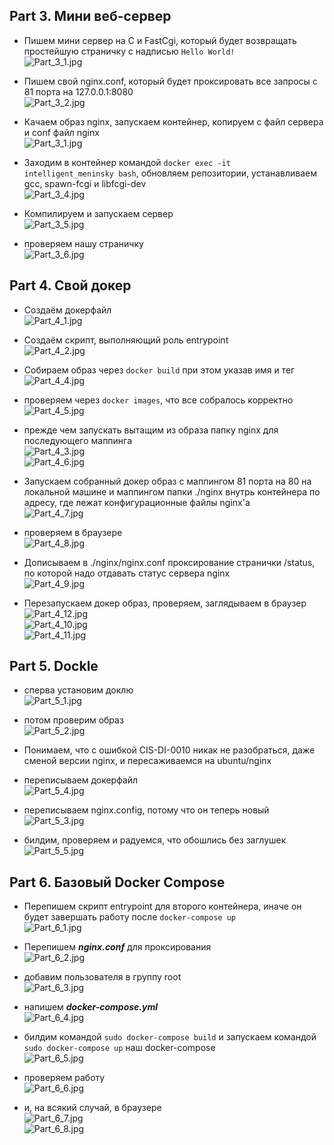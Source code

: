 ## Part 3. Мини веб-сервер  
* Пишем мини сервер на C и FastCgi, который будет возвращать простейшую страничку с надписью `Hello World!`  
![Part_3_1.jpg](Screenshots_for_part_3-6/Part_3_1.jpg)  


* Пишем свой nginx.conf, который будет проксировать все запросы с 81 порта на 127.0.0.1:8080  
![Part_3_2.jpg](Screenshots_for_part_3-6/Part_3_2.jpg)  


* Качаем образ nginx, запускаем контейнер, копируем c файл сервера и conf файл nginx  
![Part_3_1.jpg](Screenshots_for_part_3-6/Part_3_3.jpg)  


* Заходим в контейнер командой `docker exec -it intelligent_meninsky bash`, обновляем репозитории, устанавливаем gcc, spawn-fcgi и libfcgi-dev  
![Part_3_4.jpg](Screenshots_for_part_3-6/Part_3_4.jpg)  


* Компилируем и запускаем сервер  
![Part_3_5.jpg](Screenshots_for_part_3-6/Part_3_5.jpg)  


* проверяем нашу страничку  
![Part_3_6.jpg](Screenshots_for_part_3-6/Part_3_6.jpg)  

## Part 4. Свой докер  
* Создаём докерфайл  
![Part_4_1.jpg](Screenshots_for_part_3-6/Part_4_1.jpg)  


* Создаём скрипт, выполняющий роль entrypoint  
![Part_4_2.jpg](Screenshots_for_part_3-6/Part_4_2.jpg)  


* Собираем образ через `docker build` при этом указав имя и тег  
![Part_4_4.jpg](Screenshots_for_part_3-6/Part_4_4.jpg)  


* проверяем через `docker images`, что все собралось корректно  
![Part_4_5.jpg](Screenshots_for_part_3-6/Part_4_5.jpg)  


* прежде чем запускать вытащим из образа папку nginx для последующего маппинга  
![Part_4_3.jpg](Screenshots_for_part_3-6/Part_4_3.jpg)  
![Part_4_6.jpg](Screenshots_for_part_3-6/Part_4_6.jpg)  


* Запускаем собранный докер образ с маппингом 81 порта на 80 на локальной машине и маппингом папки ./nginx внутрь контейнера по адресу, где лежат конфигурационные файлы nginx'а  
![Part_4_7.jpg](Screenshots_for_part_3-6/Part_4_7.jpg)  


* проверяем в браузере  
![Part_4_8.jpg](Screenshots_for_part_3-6/Part_4_8.jpg)  


* Дописываем в ./nginx/nginx.conf проксирование странички /status, по которой надо отдавать статус сервера nginx  
![Part_4_9.jpg](Screenshots_for_part_3-6/Part_4_9.jpg)  


* Перезапускаем докер образ, проверяем, заглядываем в браузер  
![Part_4_12.jpg](Screenshots_for_part_3-6/Part_4_12.jpg)  
![Part_4_10.jpg](Screenshots_for_part_3-6/Part_4_10.jpg)  
![Part_4_11.jpg](Screenshots_for_part_3-6/Part_4_11.jpg)  

## Part 5. Dockle  
* сперва установим доклю  
![Part_5_1.jpg](Screenshots_for_part_3-6/Part_5_1.jpg)  


* потом проверим образ  
![Part_5_2.jpg](Screenshots_for_part_3-6/Part_5_2.jpg)  


* Понимаем, что с ошибкой CIS-DI-0010 никак не разобраться, даже сменой версии nginx, и пересаживаемся на ubuntu/nginx  
* переписываем докерфайл  
![Part_5_4.jpg](Screenshots_for_part_3-6/Part_5_4.jpg)  


* переписываем nginx.config, потому что он теперь новый  
![Part_5_3.jpg](Screenshots_for_part_3-6/Part_5_3.jpg)  


* билдим, проверяем и радуемся, что обошлись без заглушек  
![Part_5_5.jpg](Screenshots_for_part_3-6/Part_5_5.jpg)  

## Part 6. Базовый Docker Compose  
* Перепишем скрипт entrypoint для второго контейнера, иначе он будет завершать работу после `docker-compose up`  
![Part_6_1.jpg](Screenshots_for_part_3-6/Part_6_1.jpg)  


* Перепишем _**nginx.conf**_ для проксирования  
![Part_6_2.jpg](Screenshots_for_part_3-6/Part_6_2.jpg)  


* добавим пользователя в группу root  
![Part_6_3.jpg](Screenshots_for_part_3-6/Part_6_3.jpg)  


* напишем **_docker-compose.yml_**  
![Part_6_4.jpg](Screenshots_for_part_3-6/Part_6_4.jpg)  


* билдим командой `sudo docker-compose build` и запускаем командой `sudo docker-compose up` наш docker-compose  
![Part_6_5.jpg](Screenshots_for_part_3-6/Part_6_5.jpg)  


* проверяем работу  
![Part_6_6.jpg](Screenshots_for_part_3-6/Part_6_6.jpg)  


* и, на всякий случай, в браузере  
![Part_6_7.jpg](Screenshots_for_part_3-6/Part_6_7.jpg)  
![Part_6_8.jpg](Screenshots_for_part_3-6/Part_6_8.jpg)  
